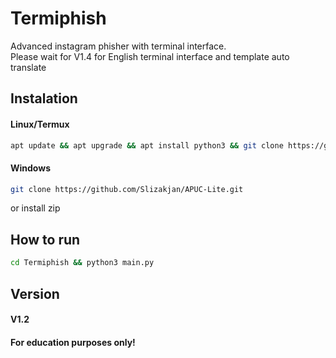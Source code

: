 # Termiphish
Advanced instagram phisher with terminal interface.<br>
Please wait for V1.4 for English terminal interface and template auto translate

## Instalation
#### Linux/Termux
```bash
apt update && apt upgrade && apt install python3 && git clone https://github.com/Slizakjan/Termiphish.git
```
#### Windows
```bash
git clone https://github.com/Slizakjan/APUC-Lite.git
```
or install zip

## ______How to run______
```bash
cd Termiphish && python3 main.py
```
## Version
#### V1.2
#### For education purposes only!

